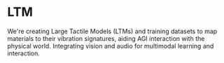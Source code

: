 # LTM
 We're creating Large Tactile Models (LTMs) and training datasets to map materials to their vibration signatures, aiding AGI interaction with the physical world. Integrating vision and audio for multimodal learning and interaction.
